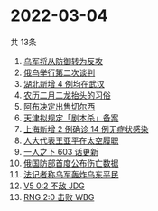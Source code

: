 # 2022-03-04
  共 13条

  <!-- BEGIN -->
  <!-- 最后更新时间:Fri Mar 04 2022 11:09:24 GMT+0000 (Coordinated Universal Time) -->
  1. [乌军将从防御转为反攻](https://www.zhihu.com/search?q=俄罗斯乌克兰)
1. [俄乌举行第二次谈判](https://www.zhihu.com/search?q=俄乌第二次谈判)
1. [湖北新增 4 例均在武汉](https://www.zhihu.com/search?q=湖北疫情)
1. [农历二月二龙抬头的习俗](https://www.zhihu.com/search?q=龙抬头)
1. [阿布决定出售切尔西](https://www.zhihu.com/search?q=切尔西)
1. [天津拟规定「剧本杀」备案](https://www.zhihu.com/search?q=剧本杀)
1. [上海新增 2 例确诊 14 例无症状感染](https://www.zhihu.com/search?q=上海疫情)
1. [人大代表王亚平在太空履职](https://www.zhihu.com/search?q=王亚平在太空出差)
1. [一人之下 603 话更新](https://www.zhihu.com/search?q=一人之下)
1. [俄国防部首度公布伤亡数据](https://www.zhihu.com/search?q=俄乌冲突伤亡数据)
1. [法记者称乌军轰炸乌东平民](https://www.zhihu.com/search?q=法记者称乌军轰炸乌东平民)
1. [V5 0:2 不敌 JDG](https://www.zhihu.com/search?q=v5)
1. [RNG 2:0 击败 WBG](https://www.zhihu.com/search?q=rng)
  <!-- END -->
  